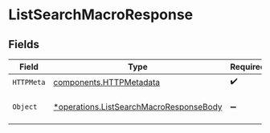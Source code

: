 # ListSearchMacroResponse


## Fields

| Field                                                                                             | Type                                                                                              | Required                                                                                          | Description                                                                                       |
| ------------------------------------------------------------------------------------------------- | ------------------------------------------------------------------------------------------------- | ------------------------------------------------------------------------------------------------- | ------------------------------------------------------------------------------------------------- |
| `HTTPMeta`                                                                                        | [components.HTTPMetadata](../../models/components/httpmetadata.md)                                | :heavy_check_mark:                                                                                | N/A                                                                                               |
| `Object`                                                                                          | [*operations.ListSearchMacroResponseBody](../../models/operations/listsearchmacroresponsebody.md) | :heavy_minus_sign:                                                                                | a list of SearchMacro objects                                                                     |
